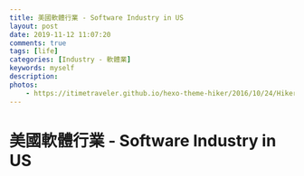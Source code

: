 ```yaml
---
title: 美國軟體行業 - Software Industry in US
layout: post
date: 2019-11-12 11:07:20
comments: true
tags: [life]
categories: [Industry - 軟體業]
keywords: myself
description: 
photos:
	- https://itimetraveler.github.io/hexo-theme-hiker/2016/10/24/Hiker%E4%B8%BB%E9%A2%98%E9%A2%84%E8%A7%88/homepage-index.png
---
```


# 美國軟體行業 - Software Industry in US


